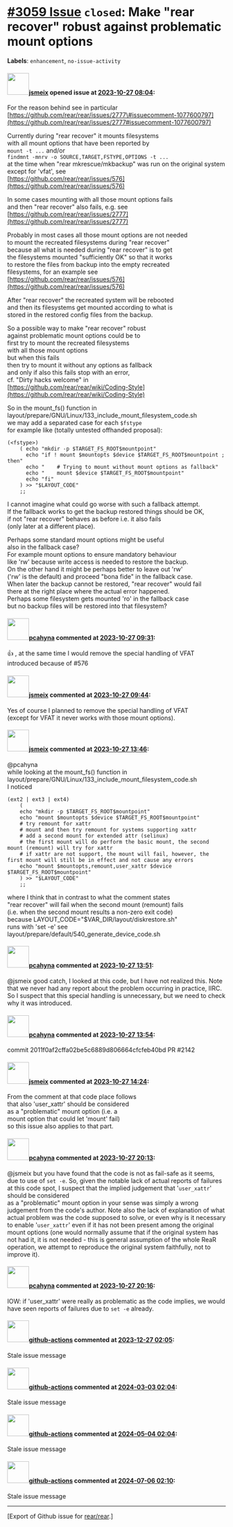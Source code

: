 [\#3059 Issue](https://github.com/rear/rear/issues/3059) `closed`: Make "rear recover" robust against problematic mount options
===============================================================================================================================

**Labels**: `enhancement`, `no-issue-activity`

#### <img src="https://avatars.githubusercontent.com/u/1788608?u=925fc54e2ce01551392622446ece427f51e2f0ce&v=4" width="50">[jsmeix](https://github.com/jsmeix) opened issue at [2023-10-27 08:04](https://github.com/rear/rear/issues/3059):

For the reason behind see in particular  
[https://github.com/rear/rear/issues/2777\#issuecomment-1077600797](https://github.com/rear/rear/issues/2777#issuecomment-1077600797)

Currently during "rear recover" it mounts filesystems  
with all mount options that have been reported by  
`mount -t ...` and/or  
`findmnt -mnrv -o SOURCE,TARGET,FSTYPE,OPTIONS -t ...`  
at the time when "rear mkrescue/mkbackup" was run on the original
system  
except for 'vfat', see  
[https://github.com/rear/rear/issues/576](https://github.com/rear/rear/issues/576)

In some cases mounting with all those mount options fails  
and then "rear recover" also fails, e.g. see  
[https://github.com/rear/rear/issues/2777](https://github.com/rear/rear/issues/2777)

Probably in most cases all those mount options are not needed  
to mount the recreated filesystems during "rear recover"  
because all what is needed during "rear recover" is to get  
the filesystems mounted "sufficiently OK" so that it works  
to restore the files from backup into the empty recreated  
filesystems, for an example see  
[https://github.com/rear/rear/issues/576](https://github.com/rear/rear/issues/576)

After "rear recover" the recreated system will be rebooted  
and then its filesystems get mounted according to what is  
stored in the restored config files from the backup.

So a possible way to make "rear recover" robust  
against problematic mount options could be to  
first try to mount the recreated filesystems  
with all those mount options  
but when this fails  
then try to mount it without any options as fallback  
and only if also this fails stop with an error,  
cf. "Dirty hacks welcome" in  
[https://github.com/rear/rear/wiki/Coding-Style](https://github.com/rear/rear/wiki/Coding-Style)

So in the mount\_fs() function in  
layout/prepare/GNU/Linux/133\_include\_mount\_filesystem\_code.sh  
we may add a separated case for each `$fstype`  
for example like (totally untested offhanded proposal):

    (<fstype>)
        ( echo "mkdir -p $TARGET_FS_ROOT$mountpoint"
          echo "if ! mount $mountopts $device $TARGET_FS_ROOT$mountpoint ; then"
          echo "    # Trying to mount without mount options as fallback"
          echo "    mount $device $TARGET_FS_ROOT$mountpoint"
          echo "fi"
        ) >> "$LAYOUT_CODE"
        ;;

I cannot imagine what could go worse with such a fallback attempt.  
If the fallback works to get the backup restored things should be OK,  
if not "rear recover" behaves as before i.e. it also fails  
(only later at a different place).

Perhaps some standard mount options might be useful  
also in the fallback case?  
For example mount options to ensure mandatory behaviour  
like 'rw' because write access is needed to restore the backup.  
On the other hand it might be perhaps better to leave out 'rw'  
('rw' is the default) and proceed "bona fide" in the fallback case.  
When later the backup cannot be restored, "rear recover" would fail  
there at the right place where the actual error happened.  
Perhaps some filesystem gets mounted 'ro' in the fallback case  
but no backup files will be restored into that filesystem?

#### <img src="https://avatars.githubusercontent.com/u/26300485?u=9105d243bc9f7ade463a3e52e8dd13fa67837158&v=4" width="50">[pcahyna](https://github.com/pcahyna) commented at [2023-10-27 09:31](https://github.com/rear/rear/issues/3059#issuecomment-1782600616):

👍 , at the same time I would remove the special handling of VFAT
introduced because of \#576

#### <img src="https://avatars.githubusercontent.com/u/1788608?u=925fc54e2ce01551392622446ece427f51e2f0ce&v=4" width="50">[jsmeix](https://github.com/jsmeix) commented at [2023-10-27 09:44](https://github.com/rear/rear/issues/3059#issuecomment-1782618603):

Yes of course I planned to remove the special handling of VFAT  
(except for VFAT it never works with those mount options).

#### <img src="https://avatars.githubusercontent.com/u/1788608?u=925fc54e2ce01551392622446ece427f51e2f0ce&v=4" width="50">[jsmeix](https://github.com/jsmeix) commented at [2023-10-27 13:46](https://github.com/rear/rear/issues/3059#issuecomment-1782949603):

@pcahyna  
while looking at the mount\_fs() function in  
layout/prepare/GNU/Linux/133\_include\_mount\_filesystem\_code.sh  
I noticed

    (ext2 | ext3 | ext4)
        (
        echo "mkdir -p $TARGET_FS_ROOT$mountpoint"
        echo "mount $mountopts $device $TARGET_FS_ROOT$mountpoint"
        # try remount for xattr
        # mount and then try remount for systems supporting xattr
        # add a second mount for extended attr (selinux) 
        # the first mount will do perform the basic mount, the second mount (remount) will try for xattr
        # if xattr are not support, the mount will fail, however, the first mount will still be in effect and not cause any errors
        echo "mount $mountopts,remount,user_xattr $device $TARGET_FS_ROOT$mountpoint"
        ) >> "$LAYOUT_CODE"
        ;;

where I think that in contrast to what the comment states  
"rear recover" will fail when the second mount (remount) fails  
(i.e. when the second mount results a non-zero exit code)  
because LAYOUT\_CODE="$VAR\_DIR/layout/diskrestore.sh"  
runs with 'set -e' see  
layout/prepare/default/540\_generate\_device\_code.sh

#### <img src="https://avatars.githubusercontent.com/u/26300485?u=9105d243bc9f7ade463a3e52e8dd13fa67837158&v=4" width="50">[pcahyna](https://github.com/pcahyna) commented at [2023-10-27 13:51](https://github.com/rear/rear/issues/3059#issuecomment-1782956140):

@jsmeix good catch, I looked at this code, but I have not realized this.
Note that we never had any report about the problem occurring in
practice, IIRC. So I suspect that this special handling is unnecessary,
but we need to check why it was introduced.

#### <img src="https://avatars.githubusercontent.com/u/26300485?u=9105d243bc9f7ade463a3e52e8dd13fa67837158&v=4" width="50">[pcahyna](https://github.com/pcahyna) commented at [2023-10-27 13:54](https://github.com/rear/rear/issues/3059#issuecomment-1782960333):

commit 2011f0af2cffa02be5c6889d806664cfcfeb40bd PR \#2142

#### <img src="https://avatars.githubusercontent.com/u/1788608?u=925fc54e2ce01551392622446ece427f51e2f0ce&v=4" width="50">[jsmeix](https://github.com/jsmeix) commented at [2023-10-27 14:24](https://github.com/rear/rear/issues/3059#issuecomment-1783007017):

From the comment at that code place follows  
that also 'user\_xattr' should be considered  
as a "problematic" mount option (i.e. a  
mount option that could let 'mount' fail)  
so this issue also applies to that part.

#### <img src="https://avatars.githubusercontent.com/u/26300485?u=9105d243bc9f7ade463a3e52e8dd13fa67837158&v=4" width="50">[pcahyna](https://github.com/pcahyna) commented at [2023-10-27 20:13](https://github.com/rear/rear/issues/3059#issuecomment-1783453912):

@jsmeix but you have found that the code is not as fail-safe as it
seems, due to use of `set -e`. So, given the notable lack of actual
reports of failures at this code spot, I suspect that the implied
judgement that '`user_xattr`' should be considered  
as a "problematic" mount option in your sense was simply a wrong
judgement from the code's author. Note also the lack of explanation of
what actual problem was the code supposed to solve, or even why is it
necessary to enable '`user_xattr`' even if it has not been present among
the original mount options (one would normally assume that if the
original system has not had it, it is not needed - this is general
assumption of the whole ReaR operation, we attempt to reproduce the
original system faithfully, not to improve it).

#### <img src="https://avatars.githubusercontent.com/u/26300485?u=9105d243bc9f7ade463a3e52e8dd13fa67837158&v=4" width="50">[pcahyna](https://github.com/pcahyna) commented at [2023-10-27 20:16](https://github.com/rear/rear/issues/3059#issuecomment-1783456489):

IOW: if 'user\_xattr' were really as problematic as the code implies, we
would have seen reports of failures due to `set -e` already.

#### <img src="https://avatars.githubusercontent.com/in/15368?v=4" width="50">[github-actions](https://github.com/apps/github-actions) commented at [2023-12-27 02:05](https://github.com/rear/rear/issues/3059#issuecomment-1869878637):

Stale issue message

#### <img src="https://avatars.githubusercontent.com/in/15368?v=4" width="50">[github-actions](https://github.com/apps/github-actions) commented at [2024-03-03 02:04](https://github.com/rear/rear/issues/3059#issuecomment-1974979340):

Stale issue message

#### <img src="https://avatars.githubusercontent.com/in/15368?v=4" width="50">[github-actions](https://github.com/apps/github-actions) commented at [2024-05-04 02:04](https://github.com/rear/rear/issues/3059#issuecomment-2093957487):

Stale issue message

#### <img src="https://avatars.githubusercontent.com/in/15368?v=4" width="50">[github-actions](https://github.com/apps/github-actions) commented at [2024-07-06 02:10](https://github.com/rear/rear/issues/3059#issuecomment-2211586557):

Stale issue message

------------------------------------------------------------------------

\[Export of Github issue for
[rear/rear](https://github.com/rear/rear).\]
